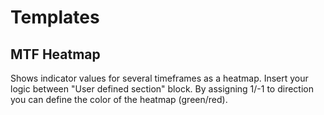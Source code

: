 # Templates

## MTF Heatmap

Shows indicator values for several timeframes as a heatmap. Insert your logic between "User defined section" block. By assigning 1/-1 to direction you can define the color of the heatmap (green/red).